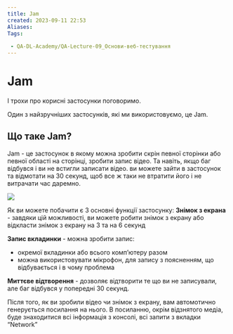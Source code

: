 ```yaml
---
title: Jam
created: 2023-09-11 22:53
Aliases:
Tags: 
 
 - QA-DL-Academy/QA-Lecture-09_Основи-веб-тестування
---
```


# Jam

І трохи про корисні застосунки поговоримо.

Один з найзручніших застосунків, які ми використовуємо, це Jam.

## Що таке Jam?

Jam - це застосунок в якому можна зробити скрін певної сторінки або певної області на сторінці, зробити запис відео. Та навіть, якщо баг відбувся і ви не встигли записати відео. ви можете зайти в застосунок та відмотати на 30 секунд, щоб все ж таки не втратити його і не витрачати час даремно.

**![](https://lh4.googleusercontent.com/YA7Io-mExXewlrz_MBuVXp6flV17eNz64es7trpXG9yqY5v6KuQxZ8TnAXjOEFFt3O8p7x7ZBqaYFyTrHJhr-NZN3d-1P3-xFTOcx_cziRUnbSHZc1dEs6JNfErjIvvjA17vCSv6k4yDlmzD6DY49zg)**

Як ви можете побачити є 3 основні функції застосунку:
**Знімок з екрана** - завдяки цій можливості, ви можете робити знімок з екрану або відкласти знімок з екрану на 3 та на 6 секунд

**Запис вкладинки** - можна зробити запис:

* окремої вкладинки або всього компʼютеру разом
* можна використовувати мікрофон, для запису з поясненням, що відбувається і в чому проблема

**Миттєве відтворення** - дозволяє відтворити те що ви не записували, але баг відбувся у попередні 30 секунд.

Після того, як ви зробили відео чи знімок з екрану, вам автомотично генерується посилання на нього. В посиланню, окрім відзнятого медіа, буде знаходитися всі інформація з консолі, всі запити з вкладки “Network”